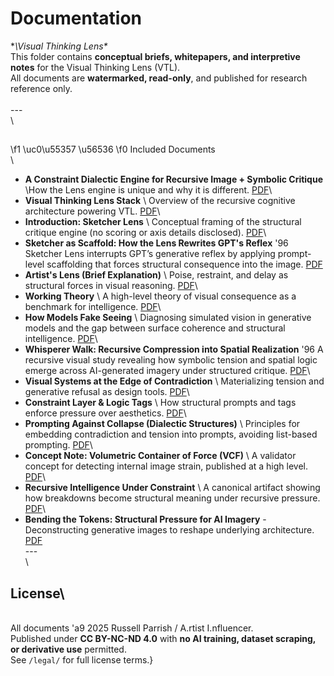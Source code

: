 # Documentation 
**\Visual Thinking Lens\**
\
This folder contains **conceptual briefs, whitepapers, and interpretive notes** for the Visual Thinking Lens (VTL).  \
All documents are **watermarked, read-only**, and published for research reference only.\
\
---\
\
## 
\f1 \uc0\u55357 \u56536 
\f0  Included Documents\
\
- **A Constraint Dialectic Engine for Recursive Image + Symbolic Critique** \How the Lens engine is unique and why it is different. [PDF](Dialectic_Engine_Recursive_Symbolic_Critiques)\
- **Visual Thinking Lens Stack** \ Overview of the recursive cognitive architecture powering VTL. [PDF](visual-thinking-lens-stack.pdf)\
- **Introduction: Sketcher Lens** \ Conceptual framing of the structural critique engine (no scoring or axis details disclosed). [PDF](introduction-sketcher-lens.pdf)\
- **Sketcher as Scaffold: How the Lens Rewrites GPT's Reflex**  \'96 Sketcher Lens interrupts GPT’s generative reflex by applying prompt-level scaffolding that forces structural consequence into the image. [PDF](Sketcher_Scaffold_The_Lens_rewrites_GPT_Reflex.pdf)
- **Artist's Lens (Brief Explanation)** \ Poise, restraint, and delay as structural forces in visual reasoning. [PDF](artist-lens-brief-explanation.pdf)\
- **Working Theory** \ A high-level theory of visual consequence as a benchmark for intelligence. [PDF](visual-thinking-lens-working-theory.pdf)\
- **How Models Fake Seeing** \ Diagnosing simulated vision in generative models and the gap between surface coherence and structural intelligence. [PDF](how-models-fake-seeing.pdf)\
- **Whisperer Walk: Recursive Compression into Spatial Realization** \'96 A recursive visual study revealing how symbolic tension and spatial logic emerge across AI-generated imagery under structured critique. [PDF](Recursive-Compression-Spatial-Realization.pdf)\
- **Visual Systems at the Edge of Contradiction** \ Materializing tension and generative refusal as design tools. [PDF](visual-systems-at-the-edge-of-contradiction.pdf)\
- **Constraint Layer & Logic Tags** \ How structural prompts and tags enforce pressure over aesthetics. [PDF](constraint-layer-and-logic-tags.pdf)\
- **Prompting Against Collapse (Dialectic Structures)** \ Principles for embedding contradiction and tension into prompts, avoiding list-based prompting. [PDF](prompting-against-collapse-dialectic-structures.pdf)\
- **Concept Note: Volumetric Container of Force (VCF)** \ A validator concept for detecting internal image strain, published at a high level. [PDF](concept-note-volumetric-container-of-force.pdf)\
- **Recursive Intelligence Under Constraint** \ A canonical artifact showing how breakdowns become structural meaning under recursive pressure. [PDF](recursive-intelligence-under-constraint.pdf)\
- **Bending the Tokens: Structural Pressure for AI Imagery** - Deconstructing generative images to reshape underlying architecture. [PDF](Bending_the_Tokens.pdf)
\
---\
\
## License\
\
All documents \'a9 2025 Russell Parrish / A.rtist I.nfluencer.  \
Published under **CC BY-NC-ND 4.0** with **no AI training, dataset scraping, or derivative use** permitted.  \
See `/legal/` for full license terms.}
